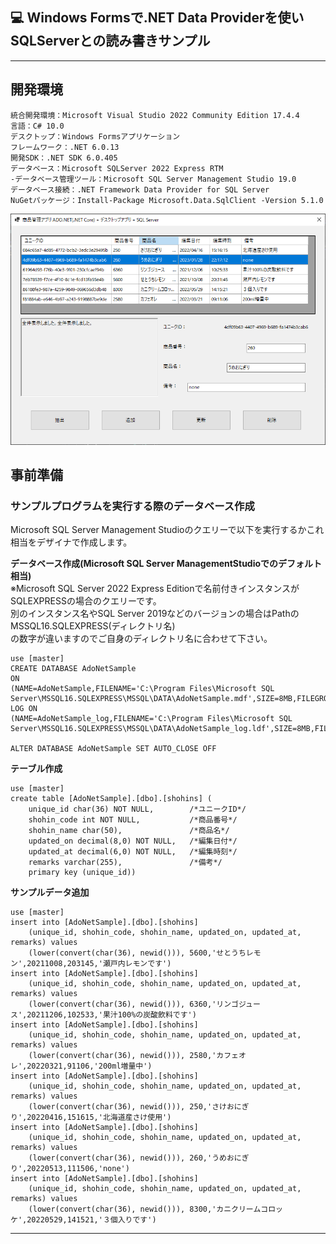 ## :computer: Windows Formsで.NET Data Providerを使いSQLServerとの読み書きサンプル  
___
## 開発環境
```
統合開発環境：Microsoft Visual Studio 2022 Community Edition 17.4.4  
言語：C# 10.0  
デスクトップ：Windows Formsアプリケーション
フレームワーク：.NET 6.0.13  
開発SDK：.NET SDK 6.0.405  
データベース：Microsoft SQLServer 2022 Express RTM  
-データベース管理ツール：Microsoft SQL Server Management Studio 19.0
データベース接続：.NET Framework Data Provider for SQL Server  
NuGetパッケージ：Install-Package Microsoft.Data.SqlClient -Version 5.1.0  
```

![Img](Readme_img.png)  

## 事前準備  
### サンプルプログラムを実行する際のデータベース作成  
Microsoft SQL Server Management Studioのクエリーで以下を実行するかこれ相当をデザイナで作成します。  

**データベース作成(Microsoft SQL Server ManagementStudioでのデフォルト相当)**  
※Microsoft SQL Server 2022 Express Editionで名前付きインスタンスがSQLEXPRESSの場合のクエリーです。  
別のインスタンス名やSQL Server 2019などのバージョンの場合はPathのMSSQL16.SQLEXPRESS(ディレクトリ名)  
の数字が違いますのでご自身のディレクトリ名に合わせて下さい。  

```
use [master]
CREATE DATABASE AdoNetSample
ON
(NAME=AdoNetSample,FILENAME='C:\Program Files\Microsoft SQL Server\MSSQL16.SQLEXPRESS\MSSQL\DATA\AdoNetSample.mdf',SIZE=8MB,FILEGROWTH=64MB)
LOG ON
(NAME=AdoNetSample_log,FILENAME='C:\Program Files\Microsoft SQL Server\MSSQL16.SQLEXPRESS\MSSQL\DATA\AdoNetSample_log.ldf',SIZE=8MB,FILEGROWTH=64MB)
	
ALTER DATABASE AdoNetSample SET AUTO_CLOSE OFF
```

**テーブル作成**  
```
use [master]
create table [AdoNetSample].[dbo].[shohins] (
	unique_id char(36) NOT NULL,        /*ユニークID*/
	shohin_code int NOT NULL,           /*商品番号*/
	shohin_name char(50),				/*商品名*/
	updated_on decimal(8,0) NOT NULL,   /*編集日付*/
	updated_at decimal(6,0) NOT NULL,   /*編集時刻*/
	remarks varchar(255),               /*備考*/
	primary key (unique_id))
```

**サンプルデータ追加**  
```
use [master]
insert into [AdoNetSample].[dbo].[shohins]
	(unique_id, shohin_code, shohin_name, updated_on, updated_at, remarks) values
	(lower(convert(char(36), newid())), 5600,'せとうちレモン',20211008,203145,'瀬戸内レモンです')
insert into [AdoNetSample].[dbo].[shohins]
	(unique_id, shohin_code, shohin_name, updated_on, updated_at, remarks) values
	(lower(convert(char(36), newid())), 6360,'リンゴジュース',20211206,102533,'果汁100%の炭酸飲料です')
insert into [AdoNetSample].[dbo].[shohins]
	(unique_id, shohin_code, shohin_name, updated_on, updated_at, remarks) values
	(lower(convert(char(36), newid())), 2580,'カフェオレ',20220321,91106,'200ml増量中')
insert into [AdoNetSample].[dbo].[shohins]
	(unique_id, shohin_code, shohin_name, updated_on, updated_at, remarks) values
	(lower(convert(char(36), newid())), 250,'さけおにぎり',20220416,151615,'北海道産さけ使用')
insert into [AdoNetSample].[dbo].[shohins]
	(unique_id, shohin_code, shohin_name, updated_on, updated_at, remarks) values
	(lower(convert(char(36), newid())), 260,'うめおにぎり',20220513,111506,'none')
insert into [AdoNetSample].[dbo].[shohins]
	(unique_id, shohin_code, shohin_name, updated_on, updated_at, remarks) values
	(lower(convert(char(36), newid())), 8300,'カニクリームコロッケ',20220529,141521,'３個入りです')
```

___